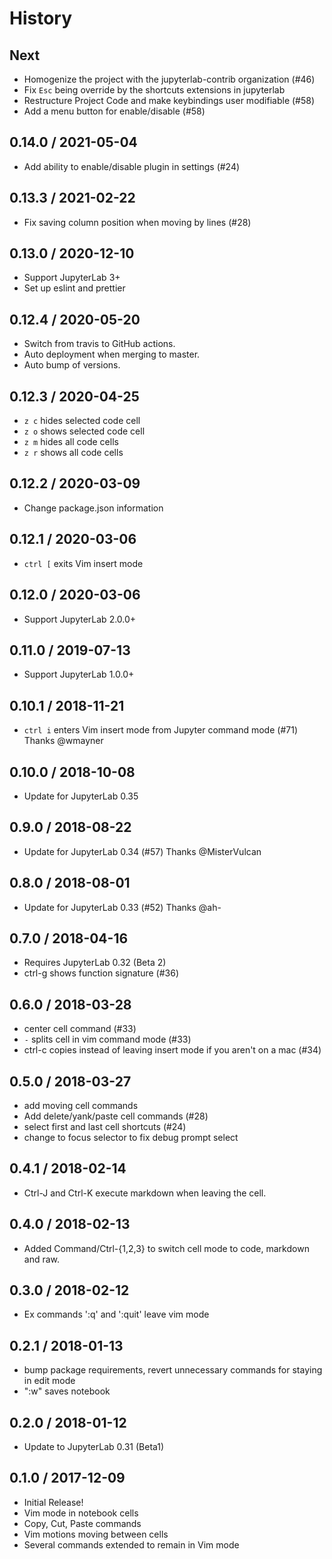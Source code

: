 # History

## Next

  * Homogenize the project with the jupyterlab-contrib organization (#46)
  * Fix `Esc` being override by the shortcuts extensions in jupyterlab
  * Restructure Project Code and make keybindings user modifiable (#58)
  * Add a menu button for enable/disable (#58)

## 0.14.0 / 2021-05-04

  * Add ability to enable/disable plugin in settings (#24)

## 0.13.3 / 2021-02-22

  * Fix saving column position when moving by lines (#28)

## 0.13.0 / 2020-12-10

  * Support JupyterLab 3+
  * Set up eslint and prettier

## 0.12.4 / 2020-05-20

  * Switch from travis to GitHub actions.
  * Auto deployment when merging to master.
  * Auto bump of versions.

## 0.12.3 / 2020-04-25

  * `z c` hides selected code cell
  * `z o` shows selected code cell
  * `z m` hides all code cells
  * `z r` shows all code cells

## 0.12.2 / 2020-03-09

  * Change package.json information

## 0.12.1 / 2020-03-06

  * `ctrl [` exits Vim insert mode

## 0.12.0 / 2020-03-06

  * Support JupyterLab 2.0.0+

## 0.11.0 / 2019-07-13

  * Support JupyterLab 1.0.0+

## 0.10.1 / 2018-11-21

  * `ctrl i` enters Vim insert mode from Jupyter command mode (#71) Thanks @wmayner

## 0.10.0 / 2018-10-08

  * Update for JupyterLab 0.35

## 0.9.0 / 2018-08-22

  * Update for JupyterLab 0.34 (#57) Thanks @MisterVulcan

## 0.8.0 / 2018-08-01

  * Update for JupyterLab 0.33 (#52) Thanks @ah-

## 0.7.0 / 2018-04-16

  * Requires JupyterLab 0.32 (Beta 2)
  * ctrl-g shows function signature (#36)

## 0.6.0 / 2018-03-28

  * center cell command (#33)
  * `-` splits cell in vim command mode (#33)
  * ctrl-c copies instead of leaving insert mode if you aren't on a mac (#34)

## 0.5.0 / 2018-03-27

  * add moving cell commands
  * Add delete/yank/paste cell commands (#28)
  * select first and last cell shortcuts (#24)
  * change to focus selector to fix debug prompt select

## 0.4.1 / 2018-02-14

  * Ctrl-J and Ctrl-K execute markdown when leaving the cell.

## 0.4.0 / 2018-02-13

  * Added Command/Ctrl-{1,2,3} to switch cell mode to code, markdown and raw.

## 0.3.0 / 2018-02-12

  * Ex commands ':q' and ':quit' leave vim mode

## 0.2.1 / 2018-01-13

  * bump package requirements, revert unnecessary commands for staying in edit mode
  * ":w" saves notebook

## 0.2.0 / 2018-01-12

  * Update to JupyterLab 0.31 (Beta1)

## 0.1.0 / 2017-12-09

  * Initial Release!
  * Vim mode in notebook cells
  * Copy, Cut, Paste commands
  * Vim motions moving between cells
  * Several commands extended to remain in Vim mode
